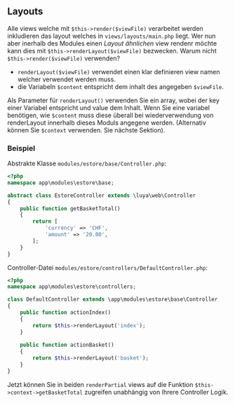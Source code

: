 Layouts
-------
Alle views welche mit `$this->render($viewFile)` verarbeitet werden inkludieren das layout welches in `views/layouts/main.php` liegt. Wer nun aber inerhalb des Modules einen *Layout ähnlichen* view rendenr möchte kann dies mit `$this->renderLayout($viewFile)` bezwecken. Warum nicht `$this->render($viewFile)` verwenden? 

+ `renderLayout($viewFile)` verwendet einen klar definieren view namen welcher verwendet werden muss.
+ die Variabeln `$content` entspricht dem inhalt des angegeben `$viewFile`.

Als Parameter für `renderLayout()` verwenden Sie ein array, wobei der key einer Variabel entspricht und value dem Inhalt. Wenn Sie eine variabel benötigen, wie `$content` muss diese überall bei wiederverwendung von renderLayout innerhalb dieses Moduls angegene werden. (Alternativ können Sie `$context` verwenden. Sie nächste Sektion).

### Beispiel
Abstrakte Klasse `modules/estore/base/Controller.php`:

```php
<?php
namespace app\modules\estore\base;

abstract class EstoreController extends \luya\web\Controller
{
    public function getBasketTotal()
    {
        return [
            'currency' => 'CHF',
            'amount' => '20.00',
        ];
    }
}
```

Controller-Datei `modules/estore/controllers/DefaultController.php`:

```php
<?php
namespace app\modules\estore\controllers;

class DefaultController extends \app\modules\estore\base\Controller
{
    public function actionIndex()
    {
        return $this->renderLayout('index');        
    }
    
    public function actionBasket()
    {   
        return $this->renderLayout('basket');
    }
}
```

Jetzt können Sie in beiden `renderPartial` views auf die Funktion `$this->context->getBasketTotal` zugreifen unabhängig von Ihrere Controller Logik.
